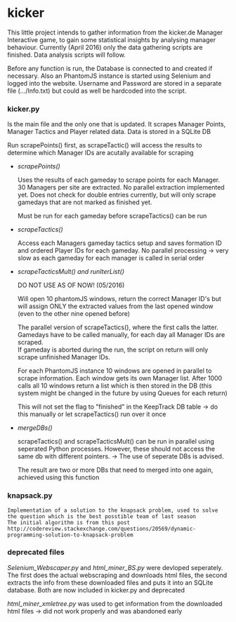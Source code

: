 
# kicker
This little project intends to gather information from the kicker.de Manager Interactive game, to gain some statistical insights by analysing manager behaviour.
Currently (April 2016) only the data gathering scripts are finished. Data analysis scripts will follow.

Before any function is run, the Database is connected to and created if necessary. Also an PhantomJS instance is started using Selenium and logged into the website. Username and Password are stored in 
a separate file (.../Info.txt) but could as well be hardcoded into the script.


### kicker.py 

Is the main file and the only one that is updated. It scrapes Manager Points, Manager Tactics and Player related data. Data is stored in a SQLite DB

Run scrapePoints() first, as scrapeTactic() will access the results to determine which Manager IDs are acutally available for scraping

* *scrapePoints()*

	Uses the results of each gameday to scrape points for each Manager. 30 Managers per site are extracted. No parallel extraction implemented yet.
	Does not check for double entries currently, but will only scrape gamedays that are not marked as finished yet.
 
	Must be run for each gameday before scrapeTactics() can be run

* *scrapeTactics()*

	Access each Managers gameday tactics setup and saves formation ID and ordered Player IDs for each gameday. 
	No parallel processing -> very slow as each gameday for each manager is called in serial order


* *scrapeTacticsMult() and runIterList()*

	DO NOT USE AS OF NOW! (05/2016)
	
	Will open 10 phantomJS windows, return the correct Manager ID's but will assign ONLY the extracted values from the last opened window (even to the other nine opened before)

	The parallel version of scrapeTactics(), where the first calls the latter. Gamedays have to be called manually, for each day all Manager IDs are scraped.  
	If gameday is aborted during the run, the script on return will only scrape unfinished Manager IDs. 
  
	For each PhantomJS instance 10 windows are opened in parallel to scrape information. Each window gets its own Manager list. 
	After 1000 calls all 10 windows return a list which is then stored in the DB (this system might be changed in the future by using Queues for each return) 
  
	This will not set the flag to "finished" in the KeepTrack DB table -> do this manually or let scrapeTactics() run over it once 


* *mergeDBs()*

	scrapeTactics() and scrapeTacticsMult() can be run in parallel using seperated Python processes. However, these should not access the same db with different pointers.
	-> The use of seperate DBs is advised.

	The result are two or more DBs that need to merged into one again, achieved using this function


### knapsack.py 

	Implementation of a solution to the knapsack problem, used to solve the question which is the best posstible team of last season
	The initial algorithm is from this post http://codereview.stackexchange.com/questions/20569/dynamic-programming-solution-to-knapsack-problem

### deprecated files

*Selenium_Webscaper.py* and *html_miner_BS.py*  were devloped seperately. The first does the actual 
webscraping and downloads html files, the second extracts the info from these downloaded files and puts it into an SQLite
database. Both are now included in kicker.py and deprecated

*html_miner_xmletree.py* was used to get information from the downloaded html files -> did not work properly and was abandoned early